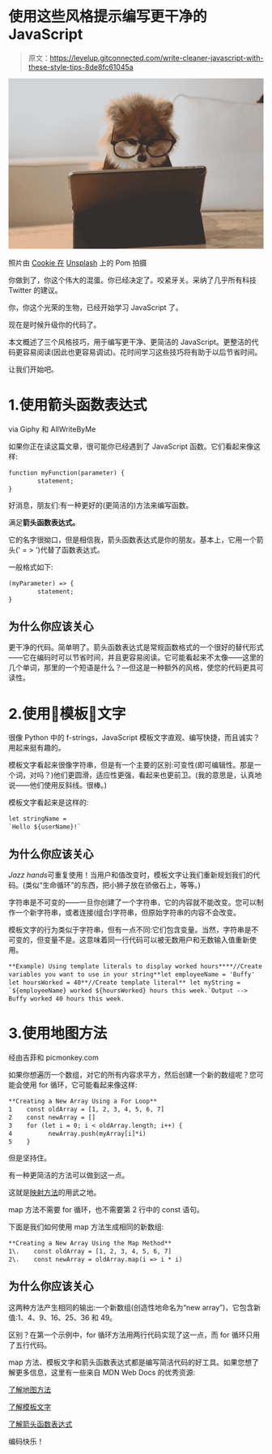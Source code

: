 # 使用这些风格提示编写更干净的 JavaScript

> 原文：<https://levelup.gitconnected.com/write-cleaner-javascript-with-these-style-tips-8de8fc61045a>

![](img/6a02655ed041b79e29fd91307c7941d0.png)

照片由 [Cookie 在](https://unsplash.com/@cookiethepom?utm_source=medium&utm_medium=referral) [Unsplash](https://unsplash.com?utm_source=medium&utm_medium=referral) 上的 Pom 拍摄

你做到了，你这个伟大的混蛋。你已经决定了。咬紧牙关。采纳了几乎所有科技 Twitter 的建议。

你，你这个光荣的生物，已经开始学习 JavaScript 了。

现在是时候升级你的代码了。

本文概述了三个风格技巧，用于编写更干净、更简洁的 JavaScript。更整洁的代码更容易阅读(因此也更容易调试)。花时间学习这些技巧将有助于以后节省时间。

让我们开始吧。

# 1.使用箭头函数表达式

via Giphy 和 AllWriteByMe

如果你正在读这篇文章，很可能你已经遇到了 JavaScript 函数。它们看起来像这样:

```
function myFunction(parameter) {
        statement;
}
```

好消息，朋友们:有一种更好的(更简洁的)方法来编写函数。

满足**箭头函数表达式。**

它的名字很拗口，但是相信我，箭头函数表达式是你的朋友。基本上，它用一个箭头(' = > ')代替了函数表达式。

一般格式如下:

```
(myParameter) => {
        statement;
}
```

## 为什么你应该关心

更干净的代码。简单明了。箭头函数表达式是常规函数格式的一个很好的替代形式——它在编码时可以节省时间，并且更容易阅读。它可能看起来不太像——这里的几个单词，那里的一个短语是什么？—但这是一种额外的风格，使您的代码更具可读性。

# 2.使用👏模板👏文字

很像 Python 中的 f-strings，JavaScript 模板文字直观、编写快捷，而且诚实？用起来挺有趣的。

模板文字看起来很像字符串，但是有一个主要的区别:可变性(即可编辑性。那是一个词，对吗？)他们更圆滑，适应性更强，看起来也更前卫。(我的意思是，认真地说——他们使用反斜线。很棒。)

模板文字看起来是这样的:

```
let stringName = 
`Hello ${userName}!`
```

## 为什么你应该关心

*Jazz hands*可重复使用！当用户和值改变时，模板文字让我们重新规划我们的代码。(类似“生命循环”的东西，把小狮子放在骄傲石上，等等。)

字符串是不可变的——一旦你创建了一个字符串，它的内容就不能改变。您可以制作一个新字符串，或者连接(组合)字符串，但原始字符串的内容不会改变。

模板文字的行为类似于字符串，但有一点不同:它们包含变量。当然，字符串是不可变的，但变量不是。这意味着同一行代码可以被无数用户和无数输入值重新使用。

```
**Example) Using template literals to display worked hours****//Create variables you want to use in your string**let employeeName = 'Buffy'
let hoursWorked = 40**//Create template literal** let myString = `${employeeName} worked ${hoursWorked} hours this week.`Output --> Buffy worked 40 hours this week.
```

# 3.使用地图方法

经由吉菲和 picmonkey.com

如果你想遍历一个数组，对它的所有内容求平方，然后创建一个新的数组呢？您可能会使用 for 循环，它可能看起来像这样:

```
**Creating a New Array Using a For Loop**
1    const oldArray = [1, 2, 3, 4, 5, 6, 7]
2    const newArray = []
3    for (let i = 0; i < oldArray.length; i++) {
4          newArray.push(myArray[i]*i)
5    }
```

但是坚持住。

有一种更简洁的方法可以做到这一点。

这就是[映射方法](https://www.freecodecamp.org/news/javascript-map-how-to-use-the-js-map-function-array-method/)的用武之地。

map 方法不需要 for 循环，也不需要第 2 行中的 const 语句。

下面是我们如何使用 map 方法生成相同的新数组:

```
**Creating a New Array Using the Map Method**
1\.    const oldArray = [1, 2, 3, 4, 5, 6, 7]
2\.    const newArray = oldArray.map(i => i * i)
```

## 为什么你应该关心

这两种方法产生相同的输出:一个新数组(创造性地命名为“new array”)，它包含新值:1、4、9、16、25、36 和 49。

区别？在第一个示例中，for 循环方法用两行代码实现了这一点，而 for 循环只用了五行代码。

map 方法、模板文字和箭头函数表达式都是编写简洁代码的好工具。如果您想了解更多信息，这里有一些来自 MDN Web Docs 的优秀资源:

[了解地图方法](https://developer.mozilla.org/en-US/docs/Web/JavaScript/Reference/Global_Objects/Array/map)

[了解模板文字](https://developer.mozilla.org/en-US/docs/Web/JavaScript/Reference/Template_literals)

[了解箭头函数表达式](https://developer.mozilla.org/en-US/docs/Web/JavaScript/Reference/Functions/Arrow_functions)

编码快乐！